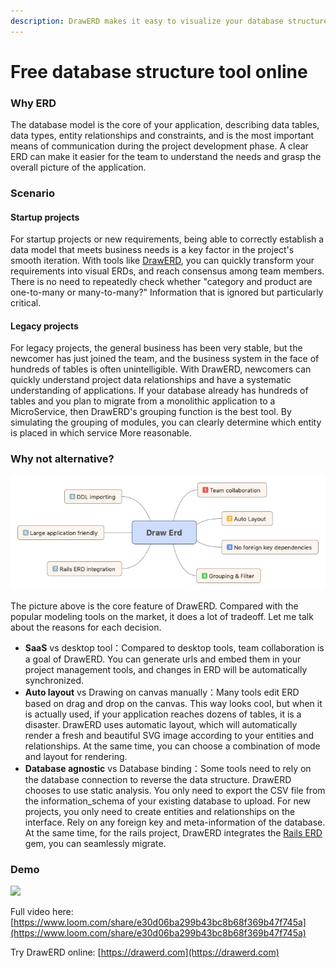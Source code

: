 ```yaml
---
description: DrawERD makes it easy to visualize your database structure.
---
```


# Free database structure tool online

### Why ERD

The database model is the core of your application,  describing data tables, data types, entity relationships and constraints, and is the most important means of communication during the project development phase. A clear ERD can make it easier for the team to understand the needs and grasp the overall picture of the application.

### Scenario

#### Startup projects

For startup projects or new requirements, being able to correctly establish a data model that meets business needs is a key factor in the project's smooth iteration. With tools like [DrawERD](https://drawerd.com/), you can quickly transform your requirements into visual ERDs, and reach consensus among team members. There is no need to repeatedly check whether "category and product are one-to-many or many-to-many?" Information that is ignored but particularly critical.

#### Legacy projects

For legacy projects, the general business has been very stable, but the newcomer has just joined the team, and the business system in the face of hundreds of tables is often unintelligible. With DrawERD, newcomers can quickly understand project data relationships and have a systematic understanding of applications. If your database already has hundreds of tables and you plan to migrate from a monolithic application to a MicroService, then DrawERD's grouping function is the best tool. By simulating the grouping of modules, you can clearly determine which entity is placed in which service More reasonable.

### Why not alternative?

![](.gitbook/assets/image%20%284%29.png)



The picture above is the core feature of DrawERD. Compared with the popular modeling tools on the market, it does a lot of tradeoff. Let me talk about the reasons for each decision.

* **SaaS** vs desktop tool：Compared to desktop tools, team collaboration is a goal of DrawERD. You can generate urls and embed them in your project management tools, and changes in ERD will be automatically synchronized.
* **Auto layout** vs Drawing on canvas manually：Many tools edit ERD based on drag and drop on the canvas. This way looks cool, but when it is actually used, if your application reaches dozens of tables, it is a disaster. DrawERD uses automatic layout, which will automatically render a fresh and beautiful SVG image according to your entities and relationships. At the same time, you can choose a combination of mode and layout for rendering.
* **Database agnostic** vs Database binding：Some tools need to rely on the database connection to reverse the data structure. DrawERD chooses to use static analysis. You only need to export the CSV file from the information\_schema of your existing database to upload. For new projects, you only need to create entities and relationships on the interface. Rely on any foreign key and meta-information of the database. At the same time, for the rails project, DrawERD integrates the [Rails ERD](https://github.com/drawerd/drawerd) gem, you can seamlessly migrate.

### Demo

![](https://cdn.loom.com/sessions/thumbnails/e30d06ba299b43bc8b68f369b47f745a-with-play.gif)

Full video here: [https://www.loom.com/share/e30d06ba299b43bc8b68f369b47f745a](https://www.loom.com/share/e30d06ba299b43bc8b68f369b47f745a)

Try DrawERD online: [https://drawerd.com](https://drawerd.com)



